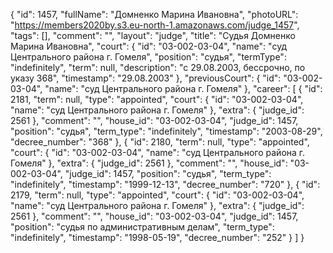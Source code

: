 {
    "id": 1457,
    "fullName": "Домненко Марина Ивановна",
    "photoURL": "https://members2020by.s3.eu-north-1.amazonaws.com/judge_1457",
    "tags": [],
    "comment": "",
    "layout": "judge",
    "title": "Судья Домненко Марина Ивановна",
    "court": {
        "id": "03-002-03-04",
        "name": "суд Центрального района г. Гомеля",
        "position": "судья",
        "termType": "indefinitely",
        "term": null,
        "description": "c 29.08.2003, бессрочно, по указу 368",
        "timestamp": "29.08.2003"
    },
    "previousCourt": {
        "id": "03-002-03-04",
        "name": "суд Центрального района г. Гомеля"
    },
    "career": [
        {
            "id": 2181,
            "term": null,
            "type": "appointed",
            "court": {
                "id": "03-002-03-04",
                "name": "суд Центрального района г. Гомеля"
            },
            "extra": {
                "judge_id": 2561
            },
            "comment": "",
            "house_id": "03-002-03-04",
            "judge_id": 1457,
            "position": "судья",
            "term_type": "indefinitely",
            "timestamp": "2003-08-29",
            "decree_number": "368"
        },
        {
            "id": 2180,
            "term": null,
            "type": "appointed",
            "court": {
                "id": "03-002-03-04",
                "name": "суд Центрального района г. Гомеля"
            },
            "extra": {
                "judge_id": 2561
            },
            "comment": "",
            "house_id": "03-002-03-04",
            "judge_id": 1457,
            "position": "судья",
            "term_type": "indefinitely",
            "timestamp": "1999-12-13",
            "decree_number": "720"
        },
        {
            "id": 2179,
            "term": null,
            "type": "appointed",
            "court": {
                "id": "03-002-03-04",
                "name": "суд Центрального района г. Гомеля"
            },
            "extra": {
                "judge_id": 2561
            },
            "comment": "",
            "house_id": "03-002-03-04",
            "judge_id": 1457,
            "position": "судья по административным делам",
            "term_type": "indefinitely",
            "timestamp": "1998-05-19",
            "decree_number": "252"
        }
    ]
}